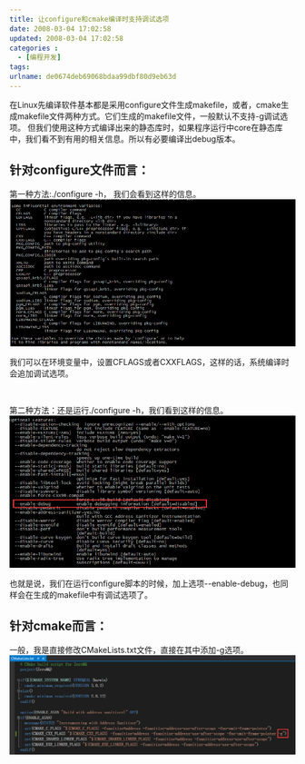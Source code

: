 ```yaml
---
title: 让configure和cmake编译时支持调试选项
date: 2008-03-04 17:02:58
updated: 2008-03-04 17:02:58
categories : 
  - [编程开发]
tags:
urlname: de0674deb69068bdaa99dbf80d9eb63d
---
```


在Linux先编译软件基本都是采用configure文件生成makefile，或者，cmake生成makefile文件两种方式。它们生成的makefile文件，一般默认不支持-g调试选项。
但我们使用这种方式编译出来的静态库时，如果程序运行中core在静态库中，我们看不到有用的相关信息。所以有必要编译出debug版本。

<!--more-->

## 针对configure文件而言：
第一种方法:./configure -h， 我们会看到这样的信息。
![](/images/de0674deb69068bdaa99dbf80d9eb63d/1.png)

我们可以在环境变量中，设置CFLAGS或者CXXFLAGS，这样的话，系统编译时会追加调试选项。

<br />

第二种方法：还是运行./configure -h，我们看到这样的信息。
![](/images/de0674deb69068bdaa99dbf80d9eb63d/2.png)

也就是说，我们在运行configure脚本的时候，加上选项--enable-debug，也同样会在生成的makefile中有调试选项了。

## 针对cmake而言：
一般，我是直接修改CMakeLists.txt文件，直接在其中添加-g选项。
![](/images/de0674deb69068bdaa99dbf80d9eb63d/3.png)
